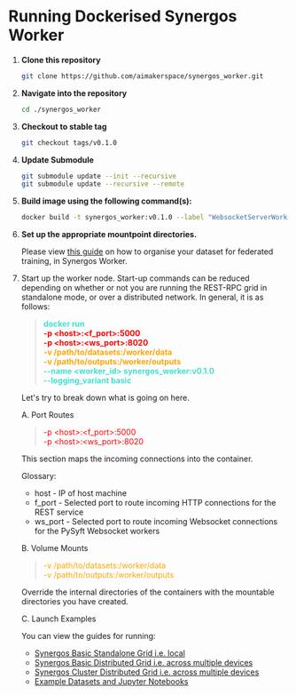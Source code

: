 # Running Dockerised Synergos Worker

1) **Clone this repository**
    ```bash
    git clone https://github.com/aimakerspace/synergos_worker.git
    ```

2) **Navigate into the repository**
    ```bash
    cd ./synergos_worker
    ```
 
3) **Checkout to stable tag**
    ```bash
    git checkout tags/v0.1.0
    ```
     
3) **Update Submodule**
    ```bash
    git submodule update --init --recursive
    git submodule update --recursive --remote
    ```

3) **Build image using the following command(s):** 
    ```bash
    docker build -t synergos_worker:v0.1.0 --label "WebsocketServerWorker" .
    ```

4) **Set up the appropriate mountpoint directories.**

    Please view [this guide](https://docs.synergos.ai/DatasetStructure.html) on how to organise your dataset for federated training, in Synergos Worker.

5) Start up the worker node. Start-up commands can be reduced depending on whether or not you are running the REST-RPC grid in standalone mode, or over a distributed network. In general, it is as follows: 

    > <font color='turquoise'>**docker run <br><font color='red'>-p <host\>:<f_port\>:5000 <br> -p <host\>:<ws_port\>:8020</font><br><font color='orange'>-v /path/to/datasets:/worker/data <br> -v /path/to/outputs:/worker/outputs</font><br> --name <worker_id> synergos_worker:v0.1.0 <br> --logging_variant basic**</font>

    Let's try to break down what is going on here.

    A. Port Routes
    ><font color='red'>-p <host\>:<f_port\>:5000 <br> -p <host\>:<ws_port\>:8020</font>

    This section maps the incoming connections into the container. 
    
    <!-- In the REST-RPC worker, the 2 main services hosted are:
        
    1. Static REST service

        * Driven by Flask
        * Receives triggers from REST-RPC TTP

    2. Dynamically initialised websocket connection

        * Primarily used by PySyft workers for finetuned federated orchestration.
        * Only active when WSSWs have been initialised by TTP's `"Initialise"` trigger
        * Deactivates when WSSWs have been destroyed by TTP's `"Terminate"` trigger -->

    Glossary:
     
    * host - IP of host machine
    * f_port - Selected port to route incoming HTTP connections for the REST service
    * ws_port - Selected port to route incoming Websocket connections for the PySyft Websocket workers

    B. Volume Mounts
    ><font color='orange'>-v /path/to/datasets:/worker/data <br> -v /path/to/outputs:/worker/outputs</font>

    Override the internal directories of the containers with the mountable directories you have created.

    C. Launch Examples
    
    You can view the guides for running:
    - [Synergos Basic Standalone Grid i.e. local](https://docs.synergos.ai/BasicRunLocal.html)
    - [Synergos Basic Distributed Grid i.e. across multiple devices](https://docs.synergos.ai/BasicRunDistributed.html)
    - [Synergos Cluster Distributed Grid i.e. across multiple devices](https://docs.synergos.ai/ClusterRunDistributed.html)
    - [Example Datasets and Jupyter Notebooks](https://github.com/aimakerspace/Synergos/tree/master/examples)
    
    <!-- Here are some examples to get you started. 
    
    I. Standalone Grid (i.e. local)

    > <font color='turquoise'>**docker run <br> -v /path/to/datasets:/worker/data <br> -v /path/to/customised/dependencies:/worker/custom <br> -v /path/to/outputs:/worker/outputs <br> --name <worker_id> worker:pysyft_demo**</font>
     
    In a standalone grid, docker's bridge network automatically assigns an IP to each container. This means that each container has a unique IP and thus is not required to perform port routing.

    > To find your container IDs, use either <br>`docker inspect -f '{{range .NetworkSettings.Networks}}{{.IPAddress}}{{end}}' container_name_or_id` for modern version of docker, or <br>`docker inspect --format '{{ .NetworkSettings.IPAddress }}' container_name_or_id` for the previous versions.

    II. Distributed Servers (i.e. across multiple devices)

    > <font color='turquoise'>**docker run <br><font color='red'>-p <host\>:<f_port\>:5000 <br> -p <host\>:<ws_port\>:8020</font><br><font color='orange'>-v /path/to/datasets:/worker/data <br> -v /path/to/customised/dependencies:/worker/custom <br> -v /path/to/outputs:/worker/outputs</font><br> --name <worker_id> worker:pysyft_demo**</font>

    For a guided tutorial, 
    1. Download worker inputs [here](https://drive.google.com/drive/folders/1hSoOq1z-Lo3w-qUrFbsoPITzIyYWivvD?usp=sharing)
    2. Download test datasets [here](https://drive.google.com/drive/folders/19C9m6XEPHeEMIwmPRajX5-UBNujGOdtM?usp=sharing)
    3. Refer to this [guide](https://gitlab.int.aisingapore.org/aims/federatedlearning/fedlearn-prototype/-/wikis/PySyft/How-to-run-jobs-in-PySyft).
    A. Datasets

    > <font color='turquoise'>**/datasets <br>&ensp;&ensp;&ensp;&ensp; <font color='red'>/tabular <br>&ensp;&ensp;&ensp;&ensp;&ensp;&ensp;&ensp;&ensp; metadata.json <br>&ensp;&ensp;&ensp;&ensp;&ensp;&ensp;&ensp;&ensp; tabular_data.csv <br>&ensp;&ensp;&ensp;&ensp;&ensp;&ensp;&ensp;&ensp; schema.json</font><br>&ensp;&ensp;&ensp;&ensp; <font color='orange'>/image <br>&ensp;&ensp;&ensp;&ensp;&ensp;&ensp;&ensp;&ensp; metadata.json <br>&ensp;&ensp;&ensp;&ensp;&ensp;&ensp;&ensp;&ensp; /label_class_0 <br>&ensp;&ensp;&ensp;&ensp;&ensp;&ensp;&ensp;&ensp;&ensp;&ensp;&ensp;&ensp; image_1.png <br>&ensp;&ensp;&ensp;&ensp;&ensp;&ensp;&ensp;&ensp;&ensp;&ensp;&ensp;&ensp; image_2.png <br>&ensp;&ensp;&ensp;&ensp;&ensp;&ensp;&ensp;&ensp;&ensp;&ensp;&ensp;&ensp; image_3.png <br>&ensp;&ensp;&ensp;&ensp;&ensp;&ensp;&ensp;&ensp; /label_class_1 <br>&ensp;&ensp;&ensp;&ensp;&ensp;&ensp;&ensp;&ensp;&ensp;&ensp;&ensp;&ensp; image_4.png <br>&ensp;&ensp;&ensp;&ensp;&ensp;&ensp;&ensp;&ensp;&ensp;&ensp;&ensp;&ensp; image_5.png <br>&ensp;&ensp;&ensp;&ensp;&ensp;&ensp;&ensp;&ensp;&ensp;&ensp;&ensp;&ensp; image_6.png <br>&ensp;&ensp;&ensp;&ensp;&ensp;&ensp;&ensp;&ensp; /label_class_2 <br>&ensp;&ensp;&ensp;&ensp;&ensp;&ensp;&ensp;&ensp;&ensp;&ensp;&ensp;&ensp; image_7.png <br>&ensp;&ensp;&ensp;&ensp;&ensp;&ensp;&ensp;&ensp;&ensp;&ensp;&ensp;&ensp; image_8.png <br>&ensp;&ensp;&ensp;&ensp;&ensp;&ensp;&ensp;&ensp;&ensp;&ensp;&ensp;&ensp; image_9.png</font> <br> &ensp;&ensp;&ensp;&ensp; <font color='violet'>/text <br>&ensp;&ensp;&ensp;&ensp;&ensp;&ensp;&ensp;&ensp; metadata.json <br>&ensp;&ensp;&ensp;&ensp;&ensp;&ensp;&ensp;&ensp; text_corpus.csv**</font></font>

    Notice that all datasets declared have the same `metadata.json` file? 2 main items must be specified there, namely `datatype` and `operations`. 

    ```
    # Three possible datatypes: ['tabular','image','text']
    
    eg. 
    
    {
        
        "datatype": "tabular",
        "operations": {...}
    }

    Operation options for Tabular data:
        seed: int = 42 
        boost_iter: int = 100
        thread_count: int = None

    Supported Operation options for Image data:
        use_grayscale: bool = True
        use_alpha: bool = False
        use_deepaugment: bool = True

    Supported Operation options for Text data:
        max_df: int = 30000
        max_features: int = 1000
        strip_accents: str = 'unicode'
        keep_html: bool = False
        keep_contractions: bool = False
        keep_punctuations: bool = False
        keep_numbers: bool = False
        keep_stopwords: bool = False
        spellcheck: bool = True
        lemmatize: bool = True
    ```

    Customised preprocessing operations can be specified by participants to augment different declared local datasets for better training efficiency. Note, every dataset declared MUST have a `metadata.json` residing in the same directory.

    I. Tabular Data

    <font color='red'>/tabular <br>&ensp;&ensp;&ensp;&ensp; metadata.json <br>&ensp;&ensp;&ensp;&ensp; tabular_data.csv <br>&ensp;&ensp;&ensp;&ensp; schema.json</font>

    All tabular data MUST be stored as a `.csv` file and have a `schema.json` file declared alongside it containing all the datatype mappings of each feature of the dataset.

    ```
    # Example contents of a schema.json file
    {
        "age": "int32",
        "sex": "category", 
        "cp": "category", 
        "trestbps": "int32", 
        "chol": "int32", 
        "fbs": "category", 
        "restecg": "category", 
        "thalach": "int32", 
        "exang": "category", 
        "oldpeak": "float64", 
        "slope": "category", 
        "ca": "category", 
        "thal": "category", 
        "target": "category"
    }
    ```

    II. Image Data

    <font color='orange'>/image <br>&ensp;&ensp;&ensp;&ensp; metadata.json <br>&ensp;&ensp;&ensp;&ensp; /label_class_0 <br>&ensp;&ensp;&ensp;&ensp;&ensp;&ensp;&ensp;&ensp; image_1.png <br>&ensp;&ensp;&ensp;&ensp;&ensp;&ensp;&ensp;&ensp; image_2.png <br>&ensp;&ensp;&ensp;&ensp;&ensp;&ensp;&ensp;&ensp; image_3.png <br>&ensp;&ensp;&ensp;&ensp;/label_class_1 <br>&ensp;&ensp;&ensp;&ensp;&ensp;&ensp;&ensp;&ensp; image_4.png <br>&ensp;&ensp;&ensp;&ensp;&ensp;&ensp;&ensp;&ensp; image_5.png <br>&ensp;&ensp;&ensp;&ensp;&ensp;&ensp;&ensp;&ensp; image_6.png <br>&ensp;&ensp;&ensp;&ensp; /label_class_2 <br>&ensp;&ensp;&ensp;&ensp;&ensp;&ensp;&ensp;&ensp; image_7.png <br>&ensp;&ensp;&ensp;&ensp;&ensp;&ensp;&ensp;&ensp; image_8.png <br>&ensp;&ensp;&ensp;&ensp;&ensp;&ensp;&ensp;&ensp; image_9.png</font>

    For image data, each image needs to be ordered according to their class labels. Common image types (eg. `.png`, `.gif`, `.jpg` etc.) are supported.

    III. Text Data

    <font color='violet'>/text <br>&ensp;&ensp;&ensp;&ensp; metadata.json <br>&ensp;&ensp;&ensp;&ensp; text_corpus.csv</font>

    Corpora MUST be declared as one or more `.csv` files with only 2 columns availble (i.e. `['text', 'target']`)

    B. Models (Used for SNN only)
    
    > <font color='turquoise'>**/models <br>&ensp;&ensp;&ensp;&ensp; /model_1 <br>&ensp;&ensp;&ensp;&ensp;&ensp;&ensp;&ensp;&ensp; structure.json <br>&ensp;&ensp;&ensp;&ensp;&ensp;&ensp;&ensp;&ensp; hyperparameters.json <br>&ensp;&ensp;&ensp;&ensp; /model_2 <br>&ensp;&ensp;&ensp;&ensp;&ensp;&ensp;&ensp;&ensp; structure.json <br>&ensp;&ensp;&ensp;&ensp;&ensp;&ensp;&ensp;&ensp; hyperparameters.json <br>&ensp;&ensp;&ensp;&ensp; /model_3 <br>&ensp;&ensp;&ensp;&ensp;&ensp;&ensp;&ensp;&ensp; structure.json <br>&ensp;&ensp;&ensp;&ensp;&ensp;&ensp;&ensp;&ensp; hyperparameters.json**</font>

    In Split Neural Networks (SNN), each participant is first expected to train and optimise a local model on the dataset they have declared. 
    
    The model architecture **MUST** be declared in the `"structure.json"`. Here is an example of the achitecture declaration for a simple 2-layer neural network: 
    
    ```
    [
        {
            "activation": "sigmoid",
            "is_input": True,
            "l_type": "Linear",
            "structure": {
                "bias": True,
                "in_features": 15,
                "out_features": 100
            }
        },
        {
            "activation": "sigmoid",
            "is_input": True,
            "l_type": "Linear",
            "structure": {
                "bias": True,
                "in_features": 100,
                "out_features": 1
            }
        }
    ]
    ```

    * `activation` - Any activation function found in the PyTorch's `torch.nn.functional` module
    * `is_input` - Indicates if the current layer is an input layer. If a layer is an input layer, it is considered to be "wobbly" layer, meaning that the in-features may be modified automatically to accomodate changes in input structure post-alignment.
    * `l_type` - Type of layer to be used that can be found in PyTorch's `torch.nn` module. Here, the string specified corresponds to the EXACT layer class name intended to be used (eg. `torch.nn.Conv1` translates to `"Conv1"`)
    * `structure` - Any input parameters accepted in the layer class specified in `l_type`

    If declared properly, the model architecture will be parsed by an internal model-decoding module, after which the resultant model will be loaded into the  WebsocketServerWorker (WSSW).

    The optimal hyperparameter set used to obtain the best model performance **MUST** be declared in the `"structure.json"`. Here's a sample of what a hyperparameter set declaration looks like:

    ```
    {
        "batch_size": 32,
        "rounds": 2,
        "epochs": 1,
        "lr": 0.2,
        "weight_decay": 0.02,
        "mu": 0.15,
        "l1_lambda": 0.2,
        "l2_lambda": 0.3,
        "patience": 2,
        "delta": 0.0001
    }
    ```


    C. Customised Dependencies
    
    > <font color='turquoise'>**/custom <br><font color='red'>&ensp;&ensp;&ensp;&ensp; /nltk_data <br>&ensp;&ensp;&ensp;&ensp;&ensp;&ensp;&ensp;&ensp; /chunkers <br>&ensp;&ensp;&ensp;&ensp;&ensp;&ensp;&ensp;&ensp;&ensp;&ensp;&ensp;&ensp; < insert chunker resources here > <br>&ensp;&ensp;&ensp;&ensp;&ensp;&ensp;&ensp;&ensp; /corpora <br>&ensp;&ensp;&ensp;&ensp;&ensp;&ensp;&ensp;&ensp;&ensp;&ensp;&ensp;&ensp; stopwords.zip <br>&ensp;&ensp;&ensp;&ensp;&ensp;&ensp;&ensp;&ensp;&ensp;&ensp;&ensp;&ensp; wordnet.zip <br>&ensp;&ensp;&ensp;&ensp;&ensp;&ensp;&ensp;&ensp; /grammars <br>&ensp;&ensp;&ensp;&ensp;&ensp;&ensp;&ensp;&ensp;&ensp;&ensp;&ensp;&ensp; < insert grammar resources here ><br>&ensp;&ensp;&ensp;&ensp;&ensp;&ensp;&ensp;&ensp; /help <br>&ensp;&ensp;&ensp;&ensp;&ensp;&ensp;&ensp;&ensp;&ensp;&ensp;&ensp;&ensp; < insert help resources here > <br>&ensp;&ensp;&ensp;&ensp;&ensp;&ensp;&ensp;&ensp; /misc <br>&ensp;&ensp;&ensp;&ensp;&ensp;&ensp;&ensp;&ensp;&ensp;&ensp;&ensp;&ensp; < insert miscellaneous resources here > <br>&ensp;&ensp;&ensp;&ensp;&ensp;&ensp;&ensp;&ensp; /models <br>&ensp;&ensp;&ensp;&ensp;&ensp;&ensp;&ensp;&ensp;&ensp;&ensp;&ensp;&ensp; < insert model resources here > <br>&ensp;&ensp;&ensp;&ensp;&ensp;&ensp;&ensp;&ensp; /sentiment <br>&ensp;&ensp;&ensp;&ensp;&ensp;&ensp;&ensp;&ensp;&ensp;&ensp;&ensp;&ensp; < insert sentiment resources here > <br>&ensp;&ensp;&ensp;&ensp;&ensp;&ensp;&ensp;&ensp; /stemmers <br>&ensp;&ensp;&ensp;&ensp;&ensp;&ensp;&ensp;&ensp;&ensp;&ensp;&ensp;&ensp; < insert stemmer resources here > <br>&ensp;&ensp;&ensp;&ensp;&ensp;&ensp;&ensp;&ensp; /taggers <br>&ensp;&ensp;&ensp;&ensp;&ensp;&ensp;&ensp;&ensp;&ensp;&ensp;&ensp;&ensp; < insert tagger resources here > <br>&ensp;&ensp;&ensp;&ensp;&ensp;&ensp;&ensp;&ensp; /tokenizers <br>&ensp;&ensp;&ensp;&ensp;&ensp;&ensp;&ensp;&ensp;&ensp;&ensp;&ensp;&ensp; punkt.zip</font><br>&ensp;&ensp;&ensp;&ensp;<font color='orange'>/spacy <br>&ensp;&ensp;&ensp;&ensp;&ensp;&ensp;&ensp;&ensp; en_core_web_sm-X.X.X.tar.gz <br>&ensp;&ensp;&ensp;&ensp;&ensp;&ensp;&ensp;&ensp; en_core_web_md-X.X.X.tar.gz <br>&ensp;&ensp;&ensp;&ensp;&ensp;&ensp;&ensp;&ensp; en_core_web_lg-X.X.X.tar.gz</font><br>&ensp;&ensp;&ensp;&ensp; <font color='violet'>/symspell <br>&ensp;&ensp;&ensp;&ensp;&ensp;&ensp;&ensp;&ensp; XXX_dictionary_XXX.txt <br>&ensp;&ensp;&ensp;&ensp;&ensp;&ensp;&ensp;&ensp; XXX_bigram_XXX.txt**</font></font>

    For natural language processing mechanisms, the 3 main drivers are:

    1. [NLTK](https://www.nltk.org) - General preprocessing 

        All customisable NLTK backend packages can be found [here](http://www.nltk.org/nltk_data/).

        > Installation - Simply download the .zip resource of your choice and place them in the correct `nltk` sub-folder! (No need to unzip!)

    2. [Spacy](https://spacy.io) - Topic Modelling

        All the latest customisable Spacy dictionaries can be found [here](https://github.com/explosion/spacy-models/releases)

        > Installation - Simply download the .tar.gz distribution package, and place them in the `spacy` directory

    3. [SymSpell](https://github.com/wolfgarbe/SymSpell) - AutoML word spellcheck + correction

        > Installation - 2 core dictionaries that are required for SymSpell can be downloaded from their repository. Download the core frequency dictionary [here](https://raw.githubusercontent.com/mammothb/symspellpy/master/symspellpy/frequency_dictionary_en_82_765.txt). Download the frequency bigram dictionaries [here](https://raw.githubusercontent.com/mammothb/symspellpy/master/symspellpy/frequency_bigramdictionary_en_243_342.txt). For more indepth customisation, visit this [page](https://symspellpy.readthedocs.io/en/latest/users/installing.html)

    [Note: Future customisations will also be inserted here and under go the same manner of installation, so you can expect that any new dependency customisations will be routed here as well.]

    D. Outputs
    
    > <font color='turquoise'>**/outputs <br>&ensp;&ensp;&ensp;&ensp;< no structural requirements >**</font>

    There are no structural requirements for the `outputs` directory. This internal directory is meant to be overridden by your own data directory (refer to section 5 for more information)

6) Payload Submissions

    In order for the TTP to complete the connection, these are 3 payloads that MUST be submitted to the TTP's REST service and they are as follows:

    A. Server Information

        {
            "id": participant_id,   # any user-defined string ID
            "host": <host>,         # IP of server
            "port": <ws_port>,      # Assigned websocket port
            "log_msgs": False,      # Toggles PySyft logging
            "verbose": False,       # Toggles PySyft logging's verbosity
            "f_port": <f_port>      # Assigned REST port
        }

    B. Role Information 

        # 3 possible roles - ['arbiter', 'host', 'guest']
        {"role": "guest"}   

    C. Data Tags

    Data tags are the root filepath tokens that lead to the declared dataset's directory structure. 
    
    For example, if `-v /tabular:/worker/data` was the mount command where the directory structure of `/tabular` is

    ><font color='red'>/tabular<br>&ensp;&ensp;&ensp;&ensp;/train<br>&ensp;&ensp;&ensp;&ensp;&ensp;&ensp;&ensp;&ensp; metadata.json <br>&ensp;&ensp;&ensp;&ensp;&ensp;&ensp;&ensp;&ensp; tabular_data.csv <br>&ensp;&ensp;&ensp;&ensp;&ensp;&ensp;&ensp;&ensp; schema.json<br>&ensp;&ensp;&ensp;&ensp;/evaluate<br>&ensp;&ensp;&ensp;&ensp;&ensp;&ensp;&ensp;&ensp; metadata.json <br>&ensp;&ensp;&ensp;&ensp;&ensp;&ensp;&ensp;&ensp; tabular_data.csv <br>&ensp;&ensp;&ensp;&ensp;&ensp;&ensp;&ensp;&ensp; schema.json<br>&ensp;&ensp;&ensp;&ensp;/predict<br>&ensp;&ensp;&ensp;&ensp;&ensp;&ensp;&ensp;&ensp; metadata.json <br>&ensp;&ensp;&ensp;&ensp;&ensp;&ensp;&ensp;&ensp; tabular_data.csv <br>&ensp;&ensp;&ensp;&ensp;&ensp;&ensp;&ensp;&ensp; schema.json</font>
    
    The corresponding tag payload declarations will be as follows: 

        # Training and evaluation data declaration
        { 
            "train": [["train"]],
            "evaluate": [["evaluate"]]
        } 

        # Participant-driven prediction
        {
            "dockerised": True,
            "tags": {
                project_id: [["predict"]]
        }  -->